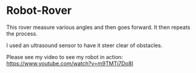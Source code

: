 Robot-Rover
================
This rover measure various angles and then goes forward. It then repeats the process.

I used an ultrasound sensor to have it steer clear of obstacles.

Please see my video to see my robot in action: https://www.youtube.com/watch?v=m9TMTi7Do8I
